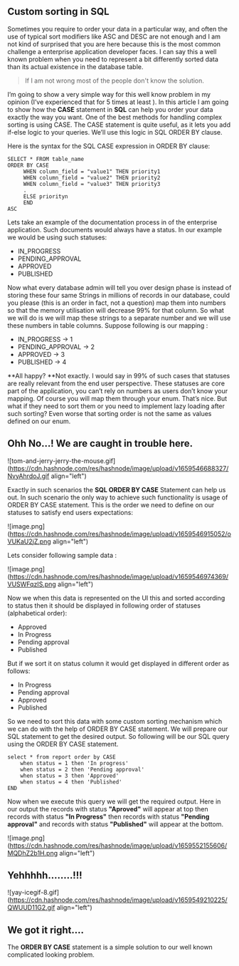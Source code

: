 ## Custom sorting in SQL

Sometimes you require to order your data in a particular way, and often the use of typical sort modifiers like ASC and DESC are not enough and I am not kind of surprised that you are here because this is the most common challenge a enterprise application developer faces. I can say this a well known problem when you need to represent a bit differently sorted data than its actual existence in the database table. 

> If I am not wrong most of the people don't know the solution.


I’m going to show a very simple way for this well know problem in my opinion (I’ve experienced that for 5 times at least ). In this article I am going to show how the **CASE** statement in **SQL** can help you order  your data exactly the way you want. One of the best methods for handling complex sorting is using CASE. The CASE statement is quite useful, as it lets you add if-else logic to your queries. We’ll use this logic in SQL ORDER BY clause.

Here is the syntax for the SQL CASE expression in ORDER BY clause:

```
SELECT * FROM table_name
ORDER BY CASE 
     WHEN column_field = "value1" THEN priority1
     WHEN column_field = "value2" THEN priority2
     WHEN column_field = "value3" THEN priority3
     .
     ELSE priorityn 
     END 
ASC
```

Lets take an example of the documentation process in of the enterprise application. Such documents would always have a status. In our example we would be using such statuses:

- IN_PROGRESS
- PENDING_APPROVAL
- APPROVED
- PUBLISHED

Now what every database admin will tell you over design phase is instead of storing these four same Strings in millions of records in our database, could you please (this is an order in fact, not a question) map them into numbers so that the memory utilisation will decrease 99% for that column. So what we will do is we will map these strings to a separate number and we will use these numbers in table columns. Suppose following is our mapping :

- IN_PROGRESS             ->  1
- PENDING_APPROVAL ->  2
- APPROVED                  ->  3
- PUBLISHED                 ->  4


**All happy? **Not exactly. I would say in 99% of such cases that statuses are really relevant from the end user perspective. These statuses are core part of the application, you can’t rely on numbers as users don’t know your mapping. Of course you will map them through your enum. That’s nice. But what if they need to sort them or you need to implement lazy loading after such sorting? Even worse that sorting order is not the same as values defined on our enum. 

## Ohh No...! We are caught in trouble here. 
![tom-and-jerry-jerry-the-mouse.gif](https://cdn.hashnode.com/res/hashnode/image/upload/v1659546688327/NvyAhrdoJ.gif align="left")

Exactly in such scenarios the **SQL ORDER BY CASE** Statement can help us out. In such scenario the only way to achieve such functionality is usage of ORDER BY CASE statement. This is the order we need to define on our statuses to satisfy end users expectations:

![image.png](https://cdn.hashnode.com/res/hashnode/image/upload/v1659546915052/oVUKaU2jZ.png align="left")

Lets consider following sample data :

![image.png](https://cdn.hashnode.com/res/hashnode/image/upload/v1659546974369/VUSWFqzIS.png align="left")

Now we when this data is represented on the UI this and sorted according to status then it should be displayed in following order of statuses (alphabetical order):

- Approved
- In Progress
- Pending approval
- Published

But if we sort it on status column it would get displayed in different order as follows:

- In Progress
- Pending approval
- Approved
- Published

So we need to sort this data with some custom sorting mechanism which we can do with the help of ORDER BY CASE statement. We will prepare our SQL statement to get the desired output. So following will be our SQL query using the ORDER BY CASE statement.

```
select * from report order by CASE
    when status = 1 then 'In progress'
    when status = 2 then 'Pending approval'
    when status = 3 then 'Approved'
    when status = 4 then 'Published'
END
```
Now when we execute this query we will get the required output. Here in our output the records with status **"Aproved"** will appear at top then records with status **"In Progress"** then records with status **"Pending approval"** and records with status **"Published"** will appear at the bottom.


![image.png](https://cdn.hashnode.com/res/hashnode/image/upload/v1659552155606/MQDhZ2b1H.png align="left")

## Yehhhhh........!!! 

 
![yay-icegif-8.gif](https://cdn.hashnode.com/res/hashnode/image/upload/v1659549210225/QWUUD11G2.gif align="left")

## We got it right....

The **ORDER BY CASE** statement is a simple solution to our well known complicated looking problem.
